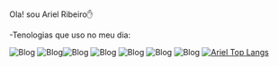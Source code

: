 Ola! sou Ariel Ribeiro✋ 

-Tenologias que uso no meu dia:

![Blog](https://img.shields.io/badge/Python-3776AB?style=for-the-badge&logo=python&logoColor=white)
![Blog](https://img.shields.io/badge/HTML5-E34F26?style=for-the-badge&logo=html5&logoColor=white)![Blog](https://img.shields.io/badge/CSS3-1572B6?style=for-the-badge&logo=css3&logoColor=white)
![Blog](https://img.shields.io/badge/Microsoft_Excel-217346?style=for-the-badge&logo=microsoft-excel&logoColor=white)
![Blog](https://img.shields.io/badge/Microsoft_Office-D83B01?style=for-the-badge&logo=microsoft-office&logoColor=white)
![Blog](https://img.shields.io/badge/Google%20Analytics-E37400?style=for-the-badge&logo=google%20analytics&logoColor=white)
![Blog](https://img.shields.io/badge/Ask%20me-anything-1abc9c.svg)
[![Ariel Top Langs](https://github-readme-stats.vercel.app/api/top-langs/?username=Ariel-Developer&layout=compact)](https://github.com/Ariel-Developer)


